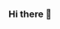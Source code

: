 ### Hi there 👋

<!--
**VinodChaudhari908/VinodChaudhari908** is a ✨ _special_ ✨ repository because its `README.md` (this file) appears on your GitHub profile.

Here are some ideas to get you started:

I'm Vinod Kumar Chaudhari
🎓 I am in my pre Third year studying Information Technology at Sir Chhotu Ram Institute of Engineerig Technology CCSU Campus Meerut.

👩‍💻 I practice Data Structures and Algortihms in C++.

💻 Currently I am learning C++ and Java.

🗨 You can connect with me on LinkedIn or can send me an email at Vinodchuadhri0580@gmail.com


👩‍💻 My Activities across Coding Platforms


⭐GeeksForGeeks
⭐LeetCode
⭐HackerEarth






